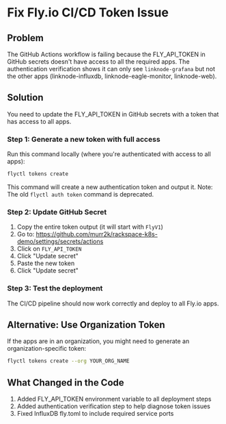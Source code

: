 # Fix Fly.io CI/CD Token Issue

## Problem
The GitHub Actions workflow is failing because the FLY_API_TOKEN in GitHub secrets doesn't have access to all the required apps. The authentication verification shows it can only see `linknode-grafana` but not the other apps (linknode-influxdb, linknode-eagle-monitor, linknode-web).

## Solution
You need to update the FLY_API_TOKEN in GitHub secrets with a token that has access to all apps.

### Step 1: Generate a new token with full access
Run this command locally (where you're authenticated with access to all apps):
```bash
flyctl tokens create
```

This command will create a new authentication token and output it. Note: The old `flyctl auth token` command is deprecated.

### Step 2: Update GitHub Secret
1. Copy the entire token output (it will start with `FlyV1`)
2. Go to: https://github.com/murr2k/rackspace-k8s-demo/settings/secrets/actions
3. Click on `FLY_API_TOKEN`
4. Click "Update secret"
5. Paste the new token
6. Click "Update secret"

### Step 3: Test the deployment
The CI/CD pipeline should now work correctly and deploy to all Fly.io apps.

## Alternative: Use Organization Token
If the apps are in an organization, you might need to generate an organization-specific token:
```bash
flyctl tokens create --org YOUR_ORG_NAME
```

## What Changed in the Code
1. Added FLY_API_TOKEN environment variable to all deployment steps
2. Added authentication verification step to help diagnose token issues
3. Fixed InfluxDB fly.toml to include required service ports